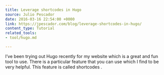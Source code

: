 ```yaml
---
title: Leverage shortcodes in Hugo
source: Julio Pescador
date: 2016-03-16 22:54:00 +0000
link: https://jpescador.com/blog/leverage-shortcodes-in-hugo/
content_type: Tutorial
related_tools:
- tool/hugo.md

---
```

I’ve been trying out Hugo recently for my website which is a great and fun tool to use. There is a particular feature that you can use which I find to be very helpful. This feature is called shortcodes . 





